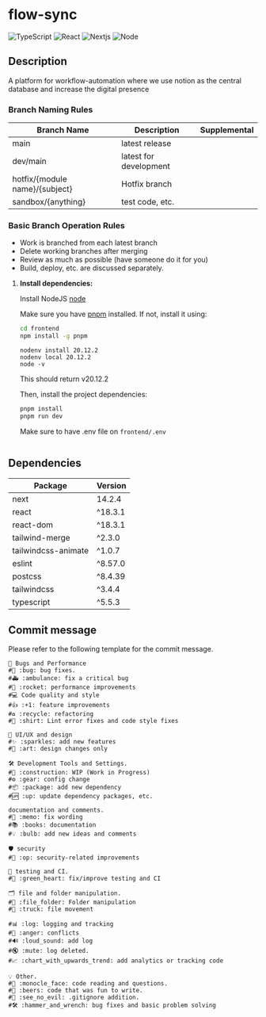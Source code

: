 # flow-sync

![TypeScript](https://img.shields.io/badge/-TypeScript-007ACC.svg?logo=typescript&style=flat)
![React](https://img.shields.io/badge/React-18.3.3-blue)
![Nextjs](https://img.shields.io/badge/next.js-000000?style=for-the-badge&logo=nextdotjs&logoColor=white)
![Node](https://img.shields.io/badge/Node-20.14.10-green)

## Description

A platform for workflow-automation where we use notion as the central database and increase the digital presence

### Branch Naming Rules

| Branch Name                    | Description            | Supplemental |
| ------------------------------ | ---------------------- | ------------ |
| main                           | latest release         |              |
| dev/main                       | latest for development |              |
| hotfix/{module name}/{subject} | Hotfix branch          |              |
| sandbox/{anything}             | test code, etc.        |              |

### Basic Branch Operation Rules

-   Work is branched from each latest branch
-   Delete working branches after merging
-   Review as much as possible (have someone do it for you)
-   Build, deploy, etc. are discussed separately.

1. **Install dependencies:**

    Install NodeJS
    [node](https://nodejs.org/en/download/package-manager)

    Make sure you have [pnpm](https://pnpm.io/) installed. If not, install it using:

    ```sh
    cd frontend
    npm install -g pnpm
    ```

    ```
    nodenv install 20.12.2
    nodenv local 20.12.2
    node -v
    ```

    This should return v20.12.2

    Then, install the project dependencies:

    ```sh
    pnpm install
    pnpm run dev
    ```

    Make sure to have .env file on `frontend/.env`

    ```bash

    ```

## Dependencies

| Package             | Version |
| ------------------- | ------- |
| next                | 14.2.4  |
| react               | ^18.3.1 |
| react-dom           | ^18.3.1 |
| tailwind-merge      | ^2.3.0  |
| tailwindcss-animate | ^1.0.7  |
| eslint              | ^8.57.0 |
| postcss             | ^8.4.39 |
| tailwindcss         | ^3.4.4  |
| typescript          | ^5.5.3  |

## Commit message

Please refer to the following template for the commit message.

```plaintext
🐞 Bugs and Performance
#🐛 :bug: bug fixes.
#🚑 :ambulance: fix a critical bug
#🚀 :rocket: performance improvements
#💻 Code quality and style
#👍 :+1: feature improvements
#♻️ :recycle: refactoring
#👕 :shirt: Lint error fixes and code style fixes

🎨 UI/UX and design
#✨ :sparkles: add new features
#🎨 :art: design changes only

🛠️ Development Tools and Settings.
#🚧 :construction: WIP (Work in Progress)
#⚙ :gear: config change
#📦 :package: add new dependency
#🆙 :up: update dependency packages, etc.

documentation and comments.
#📝 :memo: fix wording
#📚 :books: documentation
#💡 :bulb: add new ideas and comments

🛡️ security
#👮 :op: security-related improvements

🧪 testing and CI.
#💚 :green_heart: fix/improve testing and CI

🗂️ file and folder manipulation.
#📂 :file_folder: Folder manipulation
#🚚 :truck: file movement

#📊 :log: logging and tracking
#💢 :anger: conflicts
#🔊 :loud_sound: add log
#🔇 :mute: log deleted.
#📈 :chart_with_upwards_trend: add analytics or tracking code

💡 Other.
#🧐 :monocle_face: code reading and questions.
#🍻 :beers: code that was fun to write.
#🙈 :see_no_evil: .gitignore addition.
#🛠️ :hammer_and_wrench: bug fixes and basic problem solving
```
